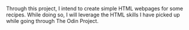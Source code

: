 Through this project, I intend to create simple HTML webpages for some recipes. While doing so, I will leverage the HTML skills I have picked up while going through The Odin Project.